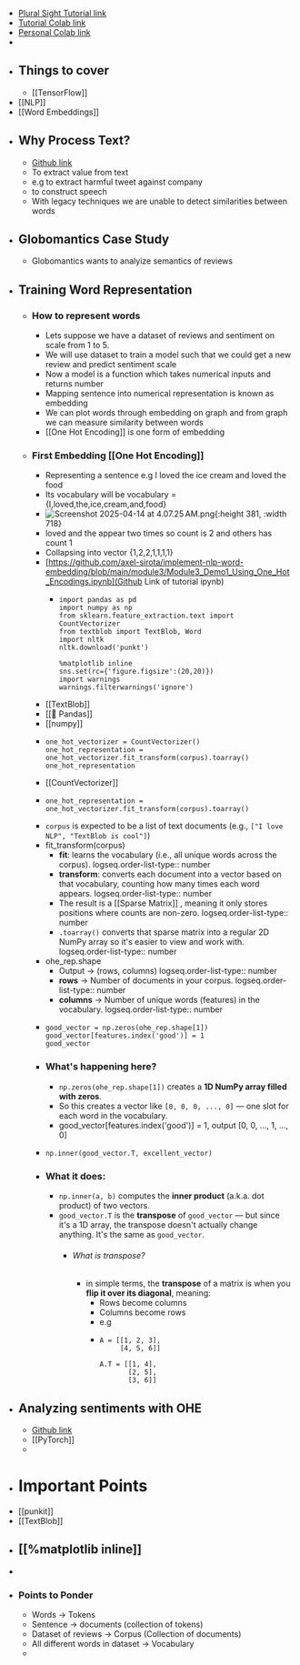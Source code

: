 - [Plural Sight Tutorial link](https://app.pluralsight.com/ilx/video-courses/1247d1e0-3fa6-45b5-b951-166740294add/25da33f0-8d5d-43cd-9636-528af02476f6/3b56d81b-4d2a-4d9f-93a2-3672e584d63d)
- [Tutorial Colab link](https://colab.research.google.com/github/axel-sirota/implement-nlp-word-embedding/blob/main/module3/Module3_Demo1_Using_One_Hot_Encodings.ipynb#scrollTo=R8aZ3C9aNB27)
- [Personal Colab link](https://colab.research.google.com/drive/1kLZvCSETTv5yHgMPIClRyb2ev5GWJ7ai)
-
- ## Things to cover
	- [[TensorFlow]]
- [[NLP]]
- [[Word Embeddings]]
- ## Why Process Text?
	- [Github link](https://github.com/axel-sirota/implement-nlp-word-embedding/blob/main/module3/Module3_Demo1_Using_One_Hot_Encodings.ipynb)
	- To extract value from text
	- e.g to extract harmful tweet against company
	- to construct speech
	- With legacy techniques we are unable to detect similarities between words
- ## Globomantics Case Study
	- Globomantics wants to analyize semantics of reviews
- ## Training Word Representation
	- ### How to represent words
		- Lets suppose we have a dataset of reviews and sentiment on scale from 1 to 5.
		- We will use dataset to train a model such that we could get a new review and predict sentiment scale
		- Now a model is a function which takes numerical inputs and returns number
		- Mapping sentence into numerical representation is known as embedding
		- We can plot words through embedding on graph and from graph we can measure similarity between words
		- [[One Hot Encoding]] is one form of embedding
	- ### First Embedding [[One Hot Encoding]]
		- Representing a sentence e.g I loved the ice cream and loved the food
		- Its vocabulary will be vocabulary ={I,loved,the,ice,cream,and,food}
		- ![Screenshot 2025-04-14 at 4.07.25 AM.png](../assets/Screenshot_2025-04-14_at_4.07.25 AM_1744585697138_0.png){:height 381, :width 718}
		- loved and the appear two times so count is 2 and others has count 1
		- Collapsing into vector {1,2,2,1,1,1,1}
		- [https://github.com/axel-sirota/implement-nlp-word-embedding/blob/main/module3/Module3_Demo1_Using_One_Hot_Encodings.ipynb](Github Link of tutorial ipynb)
			- ```apl
			  import pandas as pd
			  import numpy as np
			  from sklearn.feature_extraction.text import CountVectorizer
			  from textblob import TextBlob, Word
			  import nltk
			  nltk.download('punkt')
			  
			  %matplotlib inline
			  sns.set(rc={'figure.figsize':(20,20)})
			  import warnings
			  warnings.filterwarnings('ignore')
			  ```
		- [[TextBlob]]
		- [[📌 Pandas]]
		- [[numpy]]
		- ```apl
		  one_hot_vectorizer = CountVectorizer()
		  one_hot_representation = one_hot_vectorizer.fit_transform(corpus).toarray()
		  one_hot_representation
		  ```
		- [[CountVectorizer]]
		- ```apl
		  one_hot_representation = one_hot_vectorizer.fit_transform(corpus).toarray()
		  ```
		- `corpus` is expected to be a list of text documents (e.g., `["I love NLP", "TextBlob is cool"]`)
		- fit_transform(corpus)
			- **fit**: learns the vocabulary (i.e., all unique words across the corpus).
			  logseq.order-list-type:: number
			- **transform**: converts each document into a vector based on that vocabulary, counting how many times each word appears.
			  logseq.order-list-type:: number
			- The result is a [[Sparse Matrix]] , meaning it only stores positions where counts are non-zero.
			  logseq.order-list-type:: number
			- `.toarray()` converts that sparse matrix into a regular 2D NumPy array so it's easier to view and work with.
			  logseq.order-list-type:: number
		- ohe_rep.shape
			- Output -> (rows, columns)
			  logseq.order-list-type:: number
			- **rows** → Number of documents in your corpus.
			  logseq.order-list-type:: number
			- **columns** → Number of unique words (features) in the vocabulary.
			  logseq.order-list-type:: number
		- ```apl
		  good_vector = np.zeros(ohe_rep.shape[1])
		  good_vector[features.index('good')] = 1
		  good_vector
		  ```
		- ### What's happening here?
			- `np.zeros(ohe_rep.shape[1])` creates a **1D NumPy array filled with zeros**.
			- So this creates a vector like `[0, 0, 0, ..., 0]` — one slot for each word in the vocabulary.
			- good_vector[features.index('good')] = 1, output [0, 0, ..., 1, ..., 0]
		- ```apl
		  np.inner(good_vector.T, excellent_vector)
		  ```
		- ### What it does:
			- `np.inner(a, b)` computes the **inner product** (a.k.a. dot product) of two vectors.
			- `good_vector.T` is the **transpose** of `good_vector` — but since it's a 1D array, the transpose doesn't actually change anything. It's the same as `good_vector`.
				- ###### What is transpose?
					- in simple terms, the **transpose** of a matrix is when you **flip it over its diagonal**, meaning:
						- Rows become columns
						- Columns become rows
						- e.g
						- ```apl
						  A = [[1, 2, 3],
						       [4, 5, 6]]
						  
						  A.T = [[1, 4],
						         [2, 5],
						         [3, 6]]
						  
						  ```
- ## Analyzing sentiments with OHE
	- [Github link](https://github.com/axel-sirota/implement-nlp-word-embedding/blob/main/module3/Module3_Demo2_Analysing_Sentiment_With_OHE.ipynb)
	- [[PyTorch]]
	-
- # Important Points
- [[punkit]]
- [[TextBlob]]
- [[%matplotlib inline]]
	-
-
- ### Points to Ponder
	- Words -> Tokens
	- Sentence -> documents (collection of tokens)
	- Dataset of reviews -> Corpus (Collection of documents)
	- All different words in dataset -> Vocabulary
	-